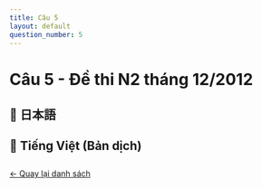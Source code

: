 ```yaml
---
title: Câu 5
layout: default
question_number: 5
---
```


# Câu 5 - Đề thi N2 tháng 12/2012
## 📖 日本語

## 📘 Tiếng Việt (Bản dịch)

<div style="margin-top: 2em;">
  <a href="/exam/n2/2012/">← Quay lại danh sách</a>
</div>